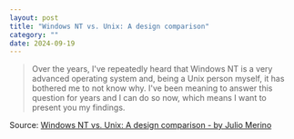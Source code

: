 ```yaml
---
layout: post
title: "Windows NT vs. Unix: A design comparison"
category: ""
date: 2024-09-19
---
```


>Over the years, I've repeatedly heard that Windows NT is a very advanced operating system and, being a Unix person myself, it has bothered me to not know why. I've been meaning to answer this question for years and I can do so now, which means I want to present you my findings.

Source: [Windows NT vs. Unix: A design comparison - by Julio Merino](https://blogsystem5.substack.com/p/windows-nt-vs-unix-design)
